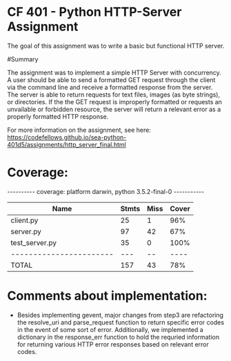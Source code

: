 # CF 401 - Python HTTP-Server Assignment

The goal of this assignment was to write a basic but functional HTTP server.

#Summary

The assignment was to implement a simple HTTP Server with concurrency.  A user should be able to send a formatted GET request through the client via the command line and receive a formatted response from the server.  The server is able to return requests for text files, images (as byte strings), or directories.  If the the GET request is improperly formatted or requests an unvailable or forbidden resource, the server will return a relevant error as a properly formatted HTTP response.


For more information on the assignment, see here: https://codefellows.github.io/sea-python-401d5/assignments/http_server_final.html



# Coverage:

---------- coverage: platform darwin, python 3.5.2-final-0 -----------


| Name                     | Stmts | Miss | Cover | 
| -----------------------  | ----- | ---- | ----- | 
| client.py                |  25   |  1   |  96%  | 
| server.py                |  97   |  42  |  67%  | 
| test_server.py           |  35   |  0   |  100% |     
| -----------------------  |  ---  |  --  | ----  | 
| TOTAL                    |  157  |  43  |  78%  | 



# Comments about implementation:
 * Besides implementing gevent, major changes from step3 are refactoring the resolve_uri and parse_request function to return specific error codes in the event of some sort of error.  Additionally, we implemented a dictionary in the response_err function to hold the requried information for returning various HTTP error responses based on relevant error codes.

